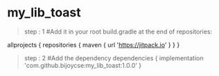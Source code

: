 # my_lib_toast

> step : 1 #Add it in your root build.gradle at the end of repositories:


allprojects {
		repositories {
			maven { url 'https://jitpack.io' }
		}
	}
  
  > step : 2 #Add the dependency
  	dependencies {
	        implementation 'com.github.bijoycse:my_lib_toast:1.0.0'
	}
